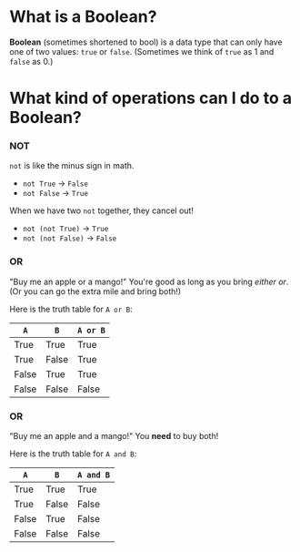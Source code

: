 # What is a Boolean?

**Boolean** (sometimes shortened to bool) is a data type that can only have one of two values: `true` or `false`.
(Sometimes we think of `true` as 1 and `false` as 0.)

# What kind of operations can I do to a Boolean?

### NOT

`not` is like the minus sign in math. 

* `not True` -> `False`
* `not False` -> `True`

When we have two `not` together, they cancel out!

* `not (not True)` -> `True`
* `not (not False)` -> `False`

### OR

"Buy me an apple or a mango!" You're good as long as you bring _either or_. (Or you can go the extra mile and bring both!)

Here is the truth table for `A or B`:

`A` | `B` | `A or B`
--- | --- | --------
True | True | True
True | False | True
False | True | True
False | False | False

### OR

"Buy me an apple and a mango!" You **need** to buy both!

Here is the truth table for `A and B`:

`A` | `B` | `A and B`
--- | --- | --------
True | True | True
True | False | False
False | True | False
False | False | False
